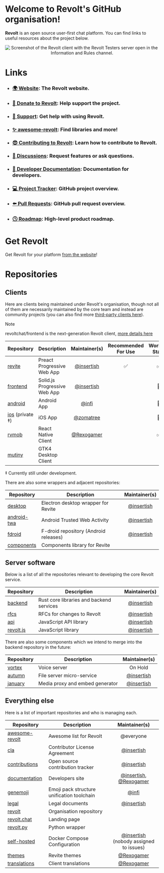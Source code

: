 # Welcome to Revolt's GitHub organisation!

**Revolt** is an open source user-first chat platform. You can find links to useful resources about the project below.

<p align="center">
  <img src="/screenshots/2022-03.png" alt="Screenshot of the Revolt client with the Revolt Testers server open in the Information and Rules channel." />
</p>

# Links

- ### [🌍 Website](https://revolt.chat): The Revolt website.
- ### [💖 Donate to Revolt](https://insrt.uk/donate): Help support the project.
- ### [📖 Support](https://support.revolt.chat): Get help with using Revolt.
- ### [✨ awesome-revolt](https://github.com/revoltchat/awesome-revolt): Find libraries and more!
- ### [😎 Contributing to Revolt](https://github.com/revoltchat/.github/blob/master/.github/CONTRIBUTING.md): Learn how to contribute to Revolt.
- ### [🦜 Discussions](https://github.com/orgs/revoltchat/discussions): Request features or ask questions.
- ### [🔧 Developer Documentation](https://developers.revolt.chat): Documentation for developers.
- ### [💻 Project Tracker](https://github.com/orgs/revoltchat/projects/3/views/1): GitHub project overview.
- ### [⬅️ Pull Requests](https://github.com/orgs/revoltchat/projects/5/views/1): GitHub pull request overview.
- ### [🕓 Roadmap](https://github.com/orgs/revoltchat/projects/6/views/4): High-level product roadmap.

# Get Revolt

Get Revolt for your platform [from the website](https://revolt.chat/download)!

# Repositories

## Clients

Here are clients being maintained under Revolt's organisation, though not all of them are necessarily maintained by the core team and instead are community projects (you can also find more [third-party clients here](https://github.com/revoltchat/awesome-revolt?tab=readme-ov-file#-third-party-clients)).

> [!NOTE]
> revoltchat/frontend is the next-generation Revolt client, [more details here](https://revolt.chat/posts/refreshing-revolt-web)

| Repository                                                   | Description                  |               Maintainer(s)                | Recommended For Use | Working State |
| ------------------------------------------------------------ | ---------------------------- | :----------------------------------------: | :-----------------: | :-----------: |
| [revite](https://github.com/revoltchat/revite)               | Preact Progressive Web App   | [@insertish](https://github.com/insertish) |         ✅          |      ✅       |
| [frontend](https://github.com/revoltchat/frontend)           | Solid.js Progressive Web App | [@insertish](https://github.com/insertish) |                     |      🚥       |
| [android](https://github.com/revoltchat/android)             | Android App                  |      [@infi](https://github.com/infi)      |                     |      🚥       |
| [ios](https://github.com/revoltchat/ios) (private ‡)         | iOS App                      |  [@zomatree](https://github.com/zomatree)  |                     |      🚥       |
| [rvmob](https://github.com/revoltchat/rvmob)                 | React Native Client          | [@Rexogamer](https://github.com/rexogamer) |                     |      ✅       |
| [mutiny](https://github.com/revoltchat/mutiny)               | GTK4 Desktop Client          |                                            |                     |               |

‡ Currently still under development.

There are also some wrappers and adjacent repositories:

| Repository                                               | Description                           |               Maintainer(s)                |
| -------------------------------------------------------- | ------------------------------------- | :----------------------------------------: |
| [desktop](https://github.com/revoltchat/desktop)         | Electron desktop wrapper for Revite   | [@insertish](https://github.com/insertish) |
| [android-twa](https://github.com/revoltchat/android-twa) | Android Trusted Web Activity          | [@insertish](https://github.com/insertish) |
| [fdroid](https://github.com/revoltchat/fdroid)           | F-droid repository (Android releases) | [@insertish](https://github.com/insertish) |
| [components](https://github.com/revoltchat/components)   | Components library for Revite         |                                            |

## Server software

Below is a list of all the repositories relevant to developing the core Revolt service.

| Repository                                           | Description                              |               Maintainer(s)                |
| ---------------------------------------------------- | ---------------------------------------- | :----------------------------------------: |
| [backend](https://github.com/revoltchat/backend)     | Rust core libraries and backend services | [@insertish](https://github.com/insertish) |
| [rfcs](https://github.com/revoltchat/rfcs)           | RFCs for changes to Revolt               | [@insertish](https://github.com/insertish) |
| [api](https://github.com/revoltchat/api)             | JavaScript API library                   | [@insertish](https://github.com/insertish) |
| [revolt.js](https://github.com/revoltchat/revolt.js) | JavaScript library                       | [@insertish](https://github.com/insertish) |

There are also some components which we intend to merge into the backend repository in the future:

| Repository                                       | Description                     |               Maintainer(s)                |
| ------------------------------------------------ | ------------------------------- | :----------------------------------------: |
| [vortex](https://github.com/revoltchat/vortex)   | Voice server                    |                  On Hold                   |
| [autumn](https://github.com/revoltchat/autumn)   | File server micro-service       | [@insertish](https://github.com/insertish) |
| [january](https://github.com/revoltchat/january) | Media proxy and embed generator | [@insertish](https://github.com/insertish) |

## Everything else

Here is a list of important repositories and who is managing each.

| Repository                                                     | Description                                |                                     Maintainer(s)                                      |
| -------------------------------------------------------------- | ------------------------------------------ | :------------------------------------------------------------------------------------: |
| [awesome-revolt](https://github.com/revoltchat/awesome-revolt) | Awesome list for Revolt                    |                                       @everyone                                        |
| [cla](https://github.com/revoltchat/cla)                       | Contributor License Agreement              |                       [@insertish](https://github.com/insertish)                       |
| [contributions](https://github.com/revoltchat/contributions)   | Open source contribution tracker           |                       [@insertish](https://github.com/insertish)                       |
| [documentation](https://github.com/revoltchat/documentation)   | Developers site                            | [@insertish](https://github.com/insertish), [@Rexogamer](https://github.com/Rexogamer) |
| [genemoji](https://github.com/revoltchat/genemoji)              | Emoji pack structure unification toolchain |                            [@infi](https://github.com/infi)                            |
| [legal](https://github.com/revoltchat/legal)                   | Legal documents                            |                       [@insertish](https://github.com/insertish)                       |
| [revolt](https://github.com/revoltchat/revolt)                 | Organisation repository                    |                                                                                        |
| [revolt.chat](https://github.com/revoltchat/revolt.chat)       | Landing page                               |                                                                                        |
| [revolt.py](https://github.com/revoltchat/revolt.py)           | Python wrapper                             |                                                                                        |
| [self-hosted](https://github.com/revoltchat/self-hosted)       | Docker Compose Configuration               |       [@insertish](https://github.com/insertish)<br/>(nobody assigned to issues)       |
| [themes](https://github.com/revoltchat/themes)                 | Revite themes                              |                       [@Rexogamer](https://github.com/Rexogamer)                       |
| [translations](https://github.com/revoltchat/translations)     | Client translations                        |                       [@Rexogamer](https://github.com/Rexogamer)                       |
